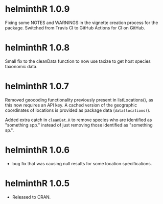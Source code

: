 helminthR 1.0.9
==============

Fixing some NOTES and WARNINGS in the vignette creation process for the package. Switched from Travis CI to GitHub Actions for CI on GitHub. 



helminthR 1.0.8
==============

Small fix to the cleanData function to now use taxize to get host species taxonomic data.


helminthR 1.0.7
==============

Removed geocoding functionality previously present in listLocations(), as this now requires an API key. A cached version of the geographic coordinates of locations is provided as package data (`data(locations)`). 

Added extra catch in `cleanDat.R` to remove species who are identified as "something spp." instead of just removing those identified as "something sp.". 




helminthR 1.0.6
==============
* bug fix that was causing null results for some location specifications. 





helminthR 1.0.5
==============

* Released to CRAN.
